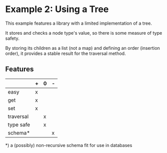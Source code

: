 # Example 2: Using a Tree

This example features a library with a limited implementation of a tree.

It stores and checks a node type's value, so there is some measure of type
safety.

By storing its children as a list (not a map) and defining an order (insertion
order), it provides a stable result for the traversal method.

## Features

|           | + | 0 | - |
|-----------|---|---|---|
| easy      | x |   |   |
| get       | x |   |   |
| set       | x |   |   |
| traversal |   | x |   |
| type safe |   | x |   |
| schema*   |   |   | x |

*) a (possibly) non-recursive schema fit for use in databases
